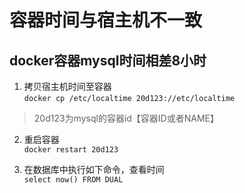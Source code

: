 # 容器时间与宿主机不一致  
## docker容器mysql时间相差8小时  
1. 拷贝宿主机时间至容器  
`docker cp /etc/localtime 20d123://etc/localtime`  
>20d123为mysql的容器id【容器ID或者NAME】  
  
2. 重启容器  
`docker restart 20d123`  
  
3. 在数据库中执行如下命令，查看时间  
`select now() FROM DUAL`  
  
